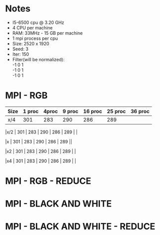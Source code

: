 # Notes
* I5-6500 cpu @ 3.20 GHz
* 4 CPU per machine
* RAM: 33MHz - 15 GB per machine
* 1 mpi process per cpu
* Size: 2520 x 1920
* Seed: 3
* Iter: 150
* Filter(will be normalized): <br />
-1 0 1 <br />
                              -1 0 1 <br />
                              -1 0 1 <br />
# MPI - RGB

| Size | 1 proc | 4proc | 9 proc | 16 proc | 25 proc | 36 proc | 
| ---- | --- | --- | --- | ---| --- | --- |
|x/4 | 301 | 283 | 290 | 286 | 289 | | 

|x/2 | 301 | 283 | 290 | 286 | 289 | |

|x | 301 | 283 | 290 | 286 | 289 ||

|x2 | 301 | 283 | 290 | 286 | 289 | |

|x4 | 301 | 283 | 290 | 286 | 289 | |


# MPI - RGB - REDUCE

# MPI - BLACK AND WHITE

# MPI - BLACK AND WHITE - REDUCE
